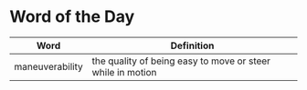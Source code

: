 # Word of the Day

|Word|Definition|
|---|---|
|maneuverability|the quality of being easy to move or steer while in motion|